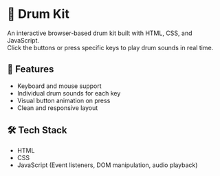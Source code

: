 # 🥁 Drum Kit

An interactive browser-based drum kit built with HTML, CSS, and JavaScript.  
Click the buttons or press specific keys to play drum sounds in real time.

## 🔧 Features

- Keyboard and mouse support
- Individual drum sounds for each key
- Visual button animation on press
- Clean and responsive layout

## 🛠️ Tech Stack

- HTML
- CSS
- JavaScript (Event listeners, DOM manipulation, audio playback)
